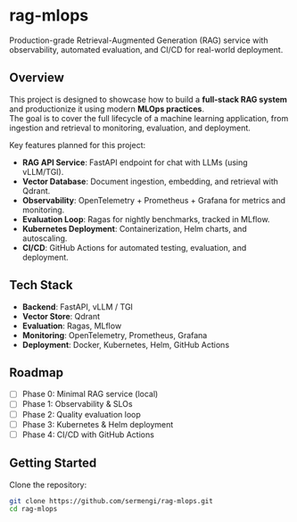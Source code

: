 # rag-mlops

Production-grade Retrieval-Augmented Generation (RAG) service with observability, automated evaluation, and CI/CD for real-world deployment.

## Overview

This project is designed to showcase how to build a **full-stack RAG system** and productionize it using modern **MLOps practices**.  
The goal is to cover the full lifecycle of a machine learning application, from ingestion and retrieval to monitoring, evaluation, and deployment.

Key features planned for this project:
- **RAG API Service**: FastAPI endpoint for chat with LLMs (using vLLM/TGI).
- **Vector Database**: Document ingestion, embedding, and retrieval with Qdrant.
- **Observability**: OpenTelemetry + Prometheus + Grafana for metrics and monitoring.
- **Evaluation Loop**: Ragas for nightly benchmarks, tracked in MLflow.
- **Kubernetes Deployment**: Containerization, Helm charts, and autoscaling.
- **CI/CD**: GitHub Actions for automated testing, evaluation, and deployment.

## Tech Stack

- **Backend**: FastAPI, vLLM / TGI  
- **Vector Store**: Qdrant  
- **Evaluation**: Ragas, MLflow  
- **Monitoring**: OpenTelemetry, Prometheus, Grafana  
- **Deployment**: Docker, Kubernetes, Helm, GitHub Actions  

## Roadmap

- [ ] Phase 0: Minimal RAG service (local)  
- [ ] Phase 1: Observability & SLOs  
- [ ] Phase 2: Quality evaluation loop  
- [ ] Phase 3: Kubernetes & Helm deployment  
- [ ] Phase 4: CI/CD with GitHub Actions  

## Getting Started

Clone the repository:
```bash
git clone https://github.com/sermengi/rag-mlops.git
cd rag-mlops